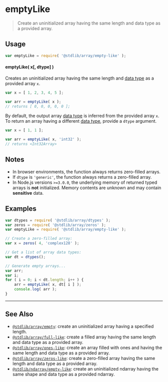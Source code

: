 <!--

@license Apache-2.0

Copyright (c) 2024 The Stdlib Authors.

Licensed under the Apache License, Version 2.0 (the "License");
you may not use this file except in compliance with the License.
You may obtain a copy of the License at

   http://www.apache.org/licenses/LICENSE-2.0

Unless required by applicable law or agreed to in writing, software
distributed under the License is distributed on an "AS IS" BASIS,
WITHOUT WARRANTIES OR CONDITIONS OF ANY KIND, either express or implied.
See the License for the specific language governing permissions and
limitations under the License.

-->

# emptyLike

> Create an uninitialized array having the same length and data type as a provided array.

<!-- Section to include introductory text. Make sure to keep an empty line after the intro `section` element and another before the `/section` close. -->

<section class="intro">

</section>

<!-- /.intro -->

<!-- Package usage documentation. -->

<section class="usage">

## Usage

```javascript
var emptyLike = require( '@stdlib/array/empty-like' );
```

#### emptyLike( x\[, dtype] )

Creates an uninitialized array having the same length and [data type][@stdlib/array/dtypes] as a provided array `x`.

```javascript
var x = [ 1, 2, 3, 4, 5 ];

var arr = emptyLike( x );
// returns [ 0, 0, 0, 0, 0 ];
```

By default, the output array [data type][@stdlib/array/dtypes] is inferred from the provided array `x`. To return an array having a different [data type][@stdlib/array/dtypes], provide a `dtype` argument.

```javascript
var x = [ 1, 1 ];

var arr = emptyLike( x, 'int32' );
// returns <Int32Array>
```

</section>

<!-- /.usage -->

<!-- Package usage notes. Make sure to keep an empty line after the `section` element and another before the `/section` close. -->

<section class="notes">

## Notes

-   In browser environments, the function always returns zero-filled arrays.
-   If `dtype` is `'generic'`, the function always returns a zero-filled array.
-   In Node.js versions `>=3.0.0`, the underlying memory of returned typed arrays is **not** initialized. Memory contents are unknown and may contain **sensitive** data.

</section>

<!-- /.notes -->

<!-- Package usage examples. -->

<section class="examples">

## Examples

<!-- eslint no-undef: "error" -->

```javascript
var dtypes = require( '@stdlib/array/dtypes' );
var zeros = require( '@stdlib/array/zeros' );
var emptyLike = require( '@stdlib/array/empty-like' );

// Create a zero-filled array:
var x = zeros( 4, 'complex128' );

// Get a list of array data types:
var dt = dtypes();

// Generate empty arrays...
var arr;
var i;
for ( i = 0; i < dt.length; i++ ) {
    arr = emptyLike( x, dt[ i ] );
    console.log( arr );
}
```

</section>

<!-- /.examples -->

<!-- Section to include cited references. If references are included, add a horizontal rule *before* the section. Make sure to keep an empty line after the `section` element and another before the `/section` close. -->

<section class="references">

</section>

<!-- /.references -->

<!-- Section for related `stdlib` packages. Do not manually edit this section, as it is automatically populated. -->

<section class="related">

* * *

## See Also

-   <span class="package-name">[`@stdlib/array/empty`][@stdlib/array/empty]</span><span class="delimiter">: </span><span class="description">create an uninitialized array having a specified length.</span>
-   <span class="package-name">[`@stdlib/array/full-like`][@stdlib/array/full-like]</span><span class="delimiter">: </span><span class="description">create a filled array having the same length and data type as a provided array.</span>
-   <span class="package-name">[`@stdlib/array/ones-like`][@stdlib/array/ones-like]</span><span class="delimiter">: </span><span class="description">create an array filled with ones and having the same length and data type as a provided array.</span>
-   <span class="package-name">[`@stdlib/array/zeros-like`][@stdlib/array/zeros-like]</span><span class="delimiter">: </span><span class="description">create a zero-filled array having the same length and data type as a provided array.</span>
-   <span class="package-name">[`@stdlib/ndarray/empty-like`][@stdlib/ndarray/empty-like]</span><span class="delimiter">: </span><span class="description">create an uninitialized ndarray having the same shape and data type as a provided ndarray.</span>

</section>

<!-- /.related -->

<!-- Section for all links. Make sure to keep an empty line after the `section` element and another before the `/section` close. -->

<section class="links">

[@stdlib/array/dtypes]: https://github.com/stdlib-js/stdlib/tree/develop/lib/node_modules/%40stdlib/array/dtypes

<!-- <related-links> -->

[@stdlib/array/empty]: https://github.com/stdlib-js/stdlib/tree/develop/lib/node_modules/%40stdlib/array/empty

[@stdlib/array/full-like]: https://github.com/stdlib-js/stdlib/tree/develop/lib/node_modules/%40stdlib/array/full-like

[@stdlib/array/ones-like]: https://github.com/stdlib-js/stdlib/tree/develop/lib/node_modules/%40stdlib/array/ones-like

[@stdlib/array/zeros-like]: https://github.com/stdlib-js/stdlib/tree/develop/lib/node_modules/%40stdlib/array/zeros-like

[@stdlib/ndarray/empty-like]: https://github.com/stdlib-js/stdlib/tree/develop/lib/node_modules/%40stdlib/ndarray/empty-like

<!-- </related-links> -->

</section>

<!-- /.links -->
